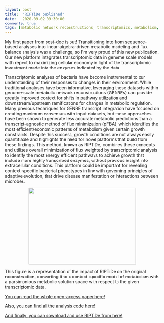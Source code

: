 ```yaml
---
layout: post
title:  "RIPTiDe published"
date:   2020-09-02 09:30:00
comments: true
tags: [metabolic network reconstructions, transcriptomics, metabolism, plos]
---
```


My first paper from post-doc is out! Transitioning into from sequence-based analyses into linear-algebra-driven metabolic modeling and flux balance analysis was a challenge, so I'm very proud of this new publication. Our new platform integrates transcriptomic data in genome scale models with repect to maximizing cellular economy in light of the transcriptomic investment made into the enzymes indicated by the data. 

Transcriptomic analyses of bacteria have become instrumental to our understanding of their responses to changes in their environment. While traditional analyses have been informative, leveraging these datasets within genome-scale metabolic network reconstructions (GENREs) can provide greatly improved context for shifts in pathway utilization and downstream/upstream ramifications for changes in metabolic regulation. Many previous techniques for GENRE transcript integration have focused on creating maximum consensus with input datasets, but these approaches have been shown to generate less accurate metabolic predictions than a transcript-agnostic method of flux minimization (pFBA), which identifies the most efficient/economic patterns of metabolism given certain growth constraints. Despite this success, growth conditions are not always easily quantifiable and highlights the need for novel platforms that build from these findings. This method, known as RIPTiDe, combines these concepts and utilizes overall minimization of flux weighted by transcriptomic analysis to identify the most energy efficient pathways to achieve growth that include more highly transcribed enzymes, without previous insight into extracellular conditions. This platform could be important for revealing context-specific bacterial phenotypes in line with governing principles of adaptive evolution, that drive disease manifestation or interactions between microbes.

<div style="text-align:center"><img src ="http://mjenior.github.io/images/riptide.jpg" width="350" height="250" /></div>

This figure is a representation of the impact of RIPTiDe on the original reconstruction, converting it to a context-specific model of metabolism with a parsimonious metabolic solution space with respect to the given transcriptomic data.



[You can read the whole open-access paper here!](https://journals.plos.org/ploscompbiol/article?id=10.1371/journal.pcbi.1007099)

[Also, you can find all the analysis code here!](https://github.com/csbl/Jenior_RIPTiDe_2020)

[And finally, you can download and use RIPTiDe from here!](https://pypi.org/project/riptide/)